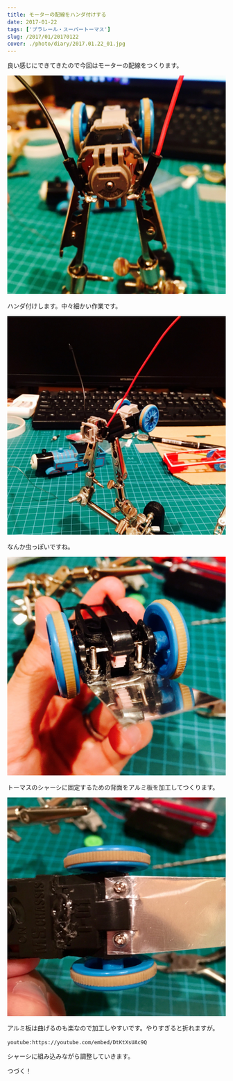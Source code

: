 ```yaml
---
title: モーターの配線をハンダ付けする
date: 2017-01-22
tags: ['プラレール・スーパートーマス']
slug: /2017/01/20170122
cover: ./photo/diary/2017.01.22_01.jpg
---
```


<p class="sentence">
良い感じにできてきたので今回はモーターの配線をつくります。
</p>
<div class="center"><img class="img-fluid" src="./photo/diary/2017.01.22_01.jpg"></div>
<p class="sentence spacing">ハンダ付けします。中々細かい作業です。</p>
<div class="center"><img class="img-fluid" src="./photo/diary/2017.01.22_02.jpg"></div>
<p class="sentence spacing">なんか虫っぽいですね。</p>
<div class="center"><img class="img-fluid" src="./photo/diary/2017.01.22_03.jpg"></div>
<p class="sentence spacing">トーマスのシャーシに固定するための背面をアルミ板を加工してつくります。</p>
<div class="center"><img class="img-fluid" src="./photo/diary/2017.01.22_04.jpg"></div>
<p class="sentence spacing">アルミ板は曲げるのも楽なので加工しやすいです。やりすぎると折れますが。</p>
<div class="center">

`youtube:https://youtube.com/embed/DtKtXsUAc9Q`


</div>
<p class="sentence spacing">シャーシに組み込みながら調整していきます。</p>
<p class="sentence spacing">つづく！</p>
